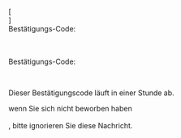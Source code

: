 [<br host>]<br action>Bestätigungs-Code:<br code>

<br url><br action>Bestätigungs-Code:

<br code>

Dieser Bestätigungscode läuft in einer Stunde ab.

wenn Sie sich nicht beworben haben<br url><br action>, bitte ignorieren Sie diese Nachricht.
